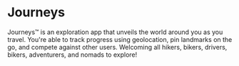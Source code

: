 # Journeys

Journeys™ is an exploration app that unveils the world around you as you travel. You're able to track progress using geolocation, pin landmarks on the go, and compete against other users. Welcoming all hikers, bikers, drivers, bikers, adventurers, and nomads to explore!